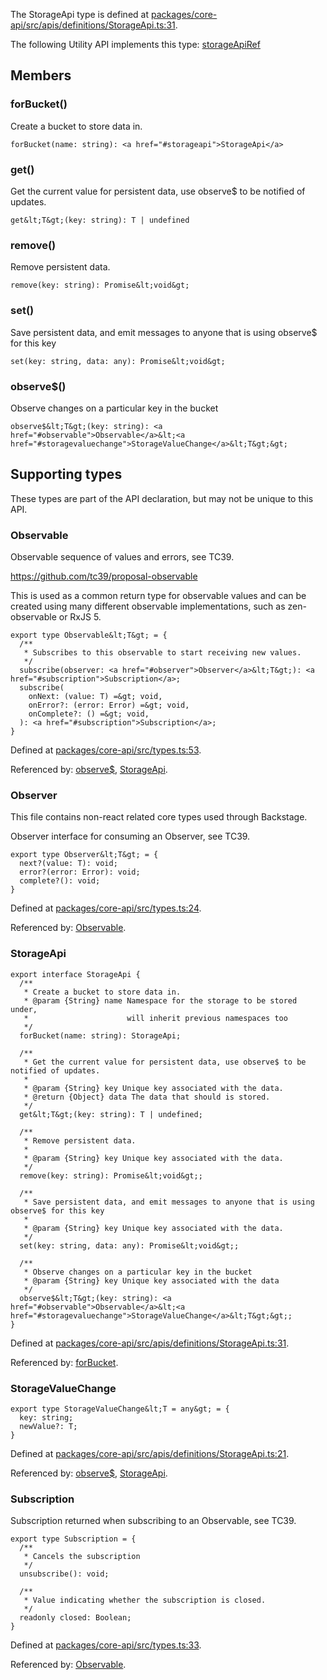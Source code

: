 The StorageApi type is defined at
[packages/core-api/src/apis/definitions/StorageApi.ts:31](https://github.com/spotify/backstage/blob/0406ace29aba7332a98ff9ef9feedd65adc75223/packages/core-api/src/apis/definitions/StorageApi.ts#L31).

The following Utility API implements this type:
[storageApiRef](./README.md#storage)

## Members

### forBucket()

Create a bucket to store data in.

```
forBucket(name: string): <a href="#storageapi">StorageApi</a>
```

### get()

Get the current value for persistent data, use observe\$ to be notified of
updates.

```
get&lt;T&gt;(key: string): T | undefined
```

### remove()

Remove persistent data.

```
remove(key: string): Promise&lt;void&gt;
```

### set()

Save persistent data, and emit messages to anyone that is using observe\$ for
this key

```
set(key: string, data: any): Promise&lt;void&gt;
```

### observe\$()

Observe changes on a particular key in the bucket

```
observe$&lt;T&gt;(key: string): <a href="#observable">Observable</a>&lt;<a href="#storagevaluechange">StorageValueChange</a>&lt;T&gt;&gt;
```

## Supporting types

These types are part of the API declaration, but may not be unique to this API.

### Observable

Observable sequence of values and errors, see TC39.

https://github.com/tc39/proposal-observable

This is used as a common return type for observable values and can be created
using many different observable implementations, such as zen-observable or
RxJS 5.

```
export type Observable&lt;T&gt; = {
  /**
   * Subscribes to this observable to start receiving new values.
   */
  subscribe(observer: <a href="#observer">Observer</a>&lt;T&gt;): <a href="#subscription">Subscription</a>;
  subscribe(
    onNext: (value: T) =&gt; void,
    onError?: (error: Error) =&gt; void,
    onComplete?: () =&gt; void,
  ): <a href="#subscription">Subscription</a>;
}
```

Defined at
[packages/core-api/src/types.ts:53](https://github.com/spotify/backstage/blob/0406ace29aba7332a98ff9ef9feedd65adc75223/packages/core-api/src/types.ts#L53).

Referenced by: [observe\$](#observe), [StorageApi](#storageapi).

### Observer

This file contains non-react related core types used through Backstage.

Observer interface for consuming an Observer, see TC39.

```
export type Observer&lt;T&gt; = {
  next?(value: T): void;
  error?(error: Error): void;
  complete?(): void;
}
```

Defined at
[packages/core-api/src/types.ts:24](https://github.com/spotify/backstage/blob/0406ace29aba7332a98ff9ef9feedd65adc75223/packages/core-api/src/types.ts#L24).

Referenced by: [Observable](#observable).

### StorageApi

```
export interface StorageApi {
  /**
   * Create a bucket to store data in.
   * @param {String} name Namespace for the storage to be stored under,
   *                      will inherit previous namespaces too
   */
  forBucket(name: string): StorageApi;

  /**
   * Get the current value for persistent data, use observe$ to be notified of updates.
   *
   * @param {String} key Unique key associated with the data.
   * @return {Object} data The data that should is stored.
   */
  get&lt;T&gt;(key: string): T | undefined;

  /**
   * Remove persistent data.
   *
   * @param {String} key Unique key associated with the data.
   */
  remove(key: string): Promise&lt;void&gt;;

  /**
   * Save persistent data, and emit messages to anyone that is using observe$ for this key
   *
   * @param {String} key Unique key associated with the data.
   */
  set(key: string, data: any): Promise&lt;void&gt;;

  /**
   * Observe changes on a particular key in the bucket
   * @param {String} key Unique key associated with the data
   */
  observe$&lt;T&gt;(key: string): <a href="#observable">Observable</a>&lt;<a href="#storagevaluechange">StorageValueChange</a>&lt;T&gt;&gt;;
}
```

Defined at
[packages/core-api/src/apis/definitions/StorageApi.ts:31](https://github.com/spotify/backstage/blob/0406ace29aba7332a98ff9ef9feedd65adc75223/packages/core-api/src/apis/definitions/StorageApi.ts#L31).

Referenced by: [forBucket](#forbucket).

### StorageValueChange

```
export type StorageValueChange&lt;T = any&gt; = {
  key: string;
  newValue?: T;
}
```

Defined at
[packages/core-api/src/apis/definitions/StorageApi.ts:21](https://github.com/spotify/backstage/blob/0406ace29aba7332a98ff9ef9feedd65adc75223/packages/core-api/src/apis/definitions/StorageApi.ts#L21).

Referenced by: [observe\$](#observe), [StorageApi](#storageapi).

### Subscription

Subscription returned when subscribing to an Observable, see TC39.

```
export type Subscription = {
  /**
   * Cancels the subscription
   */
  unsubscribe(): void;

  /**
   * Value indicating whether the subscription is closed.
   */
  readonly closed: Boolean;
}
```

Defined at
[packages/core-api/src/types.ts:33](https://github.com/spotify/backstage/blob/0406ace29aba7332a98ff9ef9feedd65adc75223/packages/core-api/src/types.ts#L33).

Referenced by: [Observable](#observable).
